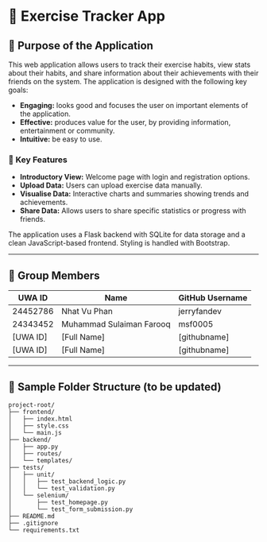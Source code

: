 # 🏃 Exercise Tracker App

## 📌 Purpose of the Application

This web application allows users to track their exercise habits, view stats about their habits, and share information about their achievements with their friends on the system. The application is designed with the following key goals:

- **Engaging:** looks good and focuses the user on important elements of the application.
- **Effective:** produces value for the user, by providing information, entertainment or community.
- **Intuitive:** be easy to use.

### 🔧 Key Features

- **Introductory View:** Welcome page with login and registration options.
- **Upload Data:** Users can upload exercise data manually.
- **Visualise Data:** Interactive charts and summaries showing trends and achievements.
- **Share Data:** Allows users to share specific statistics or progress with friends.

The application uses a Flask backend with SQLite for data storage and a clean JavaScript-based frontend. Styling is handled with Bootstrap.

---

## 👥 Group Members

| UWA ID     | Name              | GitHub Username   |
|------------|-------------------|-------------------|
| 24452786   | Nhat Vu Phan      | jerryfandev       |
| 24343452   | Muhammad Sulaiman Farooq       | msf0005      |
| [UWA ID]   | [Full Name]       | [githubname]      |
| [UWA ID]   | [Full Name]       | [githubname]      |

---

## 📁 Sample Folder Structure (to be updated)
```
project-root/
├── frontend/
│   ├── index.html
│   ├── style.css
│   └── main.js
├── backend/
│   ├── app.py
│   ├── routes/
│   └── templates/
├── tests/
│   ├── unit/
│   │   ├── test_backend_logic.py
│   │   └── test_validation.py
│   └── selenium/
│       ├── test_homepage.py
│       └── test_form_submission.py
├── README.md
├── .gitignore
└── requirements.txt
```
